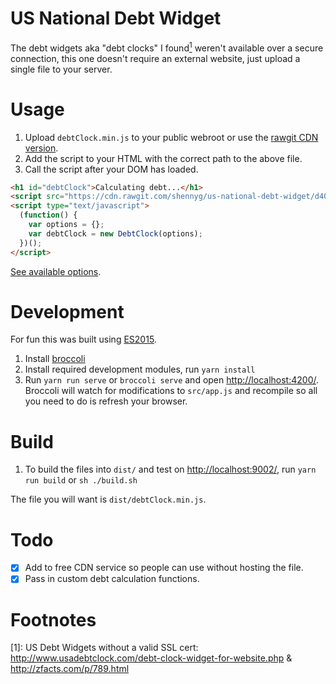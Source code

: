 # US National Debt Widget

The debt widgets aka "debt clocks" I found<a href="#fn1"><sup>1</sup></a> weren't available over a secure connection, this one doesn't require an external website, just upload a single file to your server.

# Usage

1. Upload `debtClock.min.js` to your public webroot or use the [rawgit CDN version](https://cdn.rawgit.com/shennyg/us-national-debt-widget/d402d06f61b19aee6c134007f3cad3a0fe39a2a8/dist/debtClock.min.js).
2. Add the script to your HTML with the correct path to the above file.
3. Call the script after your DOM has loaded.

````html
<h1 id="debtClock">Calculating debt...</h1>
<script src="https://cdn.rawgit.com/shennyg/us-national-debt-widget/d402d06f61b19aee6c134007f3cad3a0fe39a2a8/dist/debtClock.min.js" type="text/javascript"></script>
<script type="text/javascript">
  (function() {
    var options = {};
    var debtClock = new DebtClock(options);
  })();
</script>
````

[See available options](https://github.com/shennyg/us-national-debt-widget/blob/master/src/app.js#L5).

# Development

For fun this was built using [ES2015](https://babeljs.io/).

1. Install [broccoli](https://github.com/broccolijs/broccoli)
2. Install required development modules, run `yarn install`
3. Run `yarn run serve` or `broccoli serve` and open [http://localhost:4200/](http://localhost:4200/). Broccoli will watch for modifications to `src/app.js` and recompile so all you need to do is refresh your browser.

# Build

1. To build the files into `dist/` and test on [http://localhost:9002/](http://localhost:9002/), run `yarn run build` or `sh ./build.sh`

The file you will want is `dist/debtClock.min.js`.

# Todo

- [x] Add to free CDN service so people can use without hosting the file.
- [x] Pass in custom debt calculation functions.

# Footnotes

[<a name="fn1">1</a>]: US Debt Widgets without a valid SSL cert: http://www.usadebtclock.com/debt-clock-widget-for-website.php & http://zfacts.com/p/789.html
